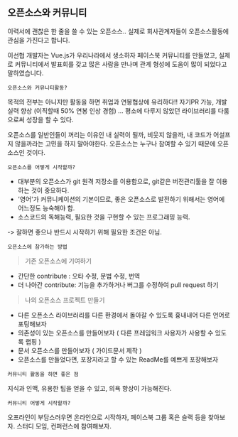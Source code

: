 ## 오픈소스와 커뮤니티

 이력서에 괜찮은 한 줄을 쓸 수 있는 오픈소스..
 실제로 회사관계자들이 오픈소스활동에 관심을 가진다고 합니다.
 
 이선협 개발자는 Vue.js가 우리나라에서 생소하자 페이스북 커뮤니티를 만들었고,
 실제로 커뮤니티에서 발표회를 갖고 많은 사람을 만나며 관계 형성에 도움이 많이 되었다고 말하였습니다.
 
 
 ``오픈소스와 커뮤니티활동?``
 
 목적의 전부는 아니지만 활동을 하면 취업과 연봉협상에 유리하다!! 자기PR 가능, 개발실력 향상
 (이직할때 50% 연봉 인상 경험) ... 평소에 다루지 않았던 라이브러리를 다룸으로써 성장을 할 수 있다.
 
 오픈소스를 일반인들이 꺼리는 이유인 내 실력이 될까, 비웃지 않을까, 내 코드가 어설프지 않을까라는 고민을 하지 말아야한다.
 오픈소스는 누구나 참여할 수 있기 때문에 오픈소스인 것이다.
 
 ``오픈소스를 어떻게 시작할까?``
 
   - 대부분의 오픈소스가 git 원격 저장소를 이용함으로, git같은 버전관리툴을 잘 이용하는 것이 중요하다.
   - '영어'가 커뮤니케이션의 기본이므로, 좋은 오픈소스로 발전하기 위해서는 영어에 어느정도 능숙해야 함.
   - 소스코드의 독해능력, 필요한 것을 구현할 수 있는 프로그래밍 능력.
 
  -> 잘하면 좋으나 반드시 시작하기 위해 필요한 조건은 아님. 
   
 ``오픈소스에 참가하는 방법``
 
  > 기존 오픈소스에 기여하기
   
   - 간단한 contribute : 오타 수정, 문법 수정, 번역
   - 더 나아간 contribute: 기능을 추가하거나 버그를 수정하여 pull request 하기
  
  > 나의 오픈소스 프로젝트 만들기
   
   - 다른 오픈소스 라이브러리를 다른 환경에서 돌아갈 수 있도록 흉내내어 다른 언어로 포팅해보자
   - 의존성이 있는 오픈소스를 만들어보자 ( 다른 프레임워크 사용자가 사용할 수 있도록 랩핑 )
   - 문서 오픈소스를 만들어보자 ( 가이드문서 제작 )
   - 오픈소스를 만들었다면, 포장지라고 할 수 있는 ReadMe를 예쁘게 포장해보자
 
 ``커뮤니티 활동을 하면 좋은 점``
  
   지식과 인맥, 유용한 팁을 얻을 수 있고, 의욕 향상이 가능해진다.
 
  `` 커뮤니티 어떻게 시작할까? ``
   
   오프라인이 부담스러우면 온라인으로 시작하자, 페이스북 그룹 혹은 슬랙 등을 찾아보자.
   스터디 모임, 컨퍼런스에 참여해보자.
  
  

